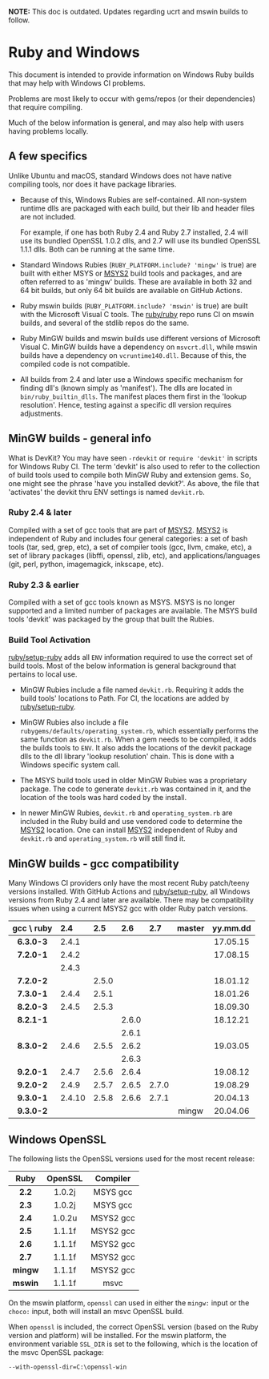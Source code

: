 [MSYS2]:https://github.com/msys2
[ruby/setup-ruby]:https://github.com/ruby/setup-ruby

**NOTE:** This doc is outdated.  Updates regarding ucrt and mswin builds to follow.

# Ruby and Windows

This document is intended to provide information on Windows Ruby builds that may help with Windows CI problems.

Problems are most likely to occur with gems/repos (or their dependencies) that require compiling.

Much of the below information is general, and may also help with users having problems locally.

## A few specifics

Unlike Ubuntu and macOS, standard Windows does not have native compiling tools, nor does it have package libraries.

* Because of this, Windows Rubies are self-contained.  All non-system runtime dlls are packaged with each build, but their lib and header files are not included.

  For example, if one has both Ruby 2.4 and Ruby 2.7 installed, 2.4 will use its bundled OpenSSL 1.0.2 dlls, and 2.7 will use its bundled OpenSSL 1.1.1 dlls.  Both can be running at the same time.

* Standard Windows Rubies (`RUBY_PLATFORM.include? 'mingw'` is true) are built with either MSYS or [MSYS2](https://github.com/msys2) build tools and packages, and are often referred to as 'mingw' builds.  These are available in both 32 and 64 bit builds, but only 64 bit builds are available on GitHub Actions.

* Ruby mswin builds (`RUBY_PLATFORM.include? 'mswin'` is true) are built with the Microsoft Visual C tools.  The [ruby/ruby](https://github.com/ruby/ruby) repo runs CI on mswin builds, and several of the stdlib repos do the same.

* Ruby MinGW builds and mswin builds use different versions of Microsoft Visual C.  MinGW builds have a dependency on `msvcrt.dll`, while mswin builds have a dependency on `vcruntime140.dll`.  Because of this, the compiled code is not compatible.

* All builds from 2.4 and later use a Windows specific mechanism for finding dll's (known simply as 'manifest').  The dlls are located in `bin/ruby_builtin_dlls`.  The manifest places them first in the 'lookup resolution'.  Hence, testing against a specific dll version requires adjustments.

## MinGW builds - general info

What is DevKit?  You may have seen `-rdevkit` or `require 'devkit'` in scripts for Windows Ruby CI.  The term 'devkit' is also used to refer to the collection of build tools used to compile both MinGW Ruby and extension gems.  So, one might see the phrase 'have you installed devkit?'.  As above, the file that 'activates' the devkit thru ENV settings is named `devkit.rb`.

### Ruby 2.4 & later

Compiled with a set of gcc tools that are part of [MSYS2].  [MSYS2] is independent of Ruby and includes four general categories: a set of bash tools (tar, sed, grep, etc), a set of compiler tools (gcc, llvm, cmake, etc), a set of library packages (libffi, openssl, zlib, etc), and applications/languages (git, perl, python, imagemagick, inkscape, etc).

### Ruby 2.3 & earlier

Compiled with a set of gcc tools known as MSYS.  MSYS is no longer supported and a limited number of packages are available.  The MSYS build tools 'devkit' was packaged by the group that built the Rubies.

### Build Tool Activation

[ruby/setup-ruby] adds all `ENV` information required to use the correct set of build tools.  Most of the below information is general background that pertains to local use.

* MinGW Rubies include a file named `devkit.rb`.  Requiring it adds the build tools' locations to Path.  For CI, the locations are added by [ruby/setup-ruby].

* MinGW Rubies also include a file `rubygems/defaults/operating_system.rb`, which essentially performs the same function as `devkit.rb`.  When a gem needs to be compiled, it adds the builds tools to `ENV`.  It also adds the locations of the devkit package dlls to the dll library 'lookup resolution' chain.  This is done with a Windows specific system call.

* The MSYS build tools used in older MinGW Rubies was a proprietary package.  The code to generate `devkit.rb` was contained in it, and the location of the tools was hard coded by the install.

* In newer MinGW Rubies, `devkit.rb` and `operating_system.rb` are included in the Ruby build and use vendored code to determine the [MSYS2] location.  One can install [MSYS2] independent of Ruby and `devkit.rb` and `operating_system.rb` will still find it.


## MinGW builds - gcc compatibility

Many Windows CI providers only have the most recent Ruby patch/teeny versions installed.  With GitHub Actions and [ruby/setup-ruby], all Windows versions from Ruby 2.4 and later are available.  There may be compatibility issues when using a current MSYS2 gcc with older Ruby patch versions.

| gcc \\ ruby |  2.4   |  2.5   |  2.6   |  2.7   | master | yy.mm.dd |
|  :---:      | :---   | :---   | :---   |  :---  | :---:  |  :----:  |
| **6.3.0-3** | 2.4.1  |        |        |        |        | 17.05.15 |
| **7.2.0-1** | 2.4.2  |        |        |        |        | 17.08.15 |
|             | 2.4.3  |        |        |        |        |          |
| **7.2.0-2** |        | 2.5.0  |        |        |        | 18.01.12 |
| **7.3.0-1** | 2.4.4  | 2.5.1  |        |        |        | 18.01.26 |
| **8.2.0-3** | 2.4.5  | 2.5.3  |        |        |        | 18.09.30 |
| **8.2.1-1** |        |        | 2.6.0  |        |        | 18.12.21 |
|             |        |        | 2.6.1  |        |        |          |
| **8.3.0-2** | 2.4.6  | 2.5.5  | 2.6.2  |        |        | 19.03.05 |
|             |        |        | 2.6.3  |        |        |          |
| **9.2.0-1** | 2.4.7  | 2.5.6  | 2.6.4  |        |        | 19.08.12 |
| **9.2.0-2** | 2.4.9  | 2.5.7  | 2.6.5  | 2.7.0  |        | 19.08.29 |
| **9.3.0-1** | 2.4.10 | 2.5.8  | 2.6.6  | 2.7.1  |        | 20.04.13 |
| **9.3.0-2** |        |        |        |        | mingw  | 20.04.06 |

## Windows OpenSSL

The following lists the OpenSSL versions used for the most recent release:

|   Ruby    | OpenSSL | Compiler  |
|   :---:   |  :---:  |  :---:    |
| **2.2**   | 1.0.2j  | MSYS gcc  |
| **2.3**   | 1.0.2j  | MSYS gcc  |
| **2.4**   | 1.0.2u  | MSYS2 gcc |
| **2.5**   | 1.1.1f  | MSYS2 gcc |
| **2.6**   | 1.1.1f  | MSYS2 gcc |
| **2.7**   | 1.1.1f  | MSYS2 gcc |
| **mingw** | 1.1.1f  | MSYS2 gcc |
| **mswin** | 1.1.1f  | msvc      |

On the mswin platform, `openssl` can used in either the `mingw:` input or the `choco:` input, both will install an msvc OpenSSL build.

When `openssl` is included, the correct OpenSSL version (based on the Ruby version and platform) will be installed.  For the mswin platform, the environment variable `SSL_DIR` is set to the following, which is the location of the msvc OpenSSL package:
```
--with-openssl-dir=C:\openssl-win
```
